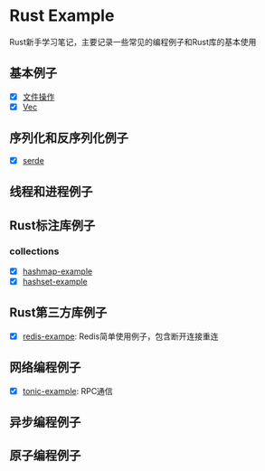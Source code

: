 # Rust Example

Rust新手学习笔记，主要记录一些常见的编程例子和Rust库的基本使用

## 基本例子

- [x] [文件操作](./base-example/src/file_example.rs)
- [x] [Vec](./base-example/src/vec_example.rs)

## 序列化和反序列化例子

- [x] [serde](./serde-example/src/)

## 线程和进程例子

## Rust标注库例子

### collections

- [x] [hashmap-example](./hashmap-example/)
- [x] [hashset-example](./hashset-example/)

## Rust第三方库例子

- [x] [redis-exampe](./redis-example/): Redis简单使用例子，包含断开连接重连

## 网络编程例子

- [x] [tonic-example](./network-example/tonic-example/): RPC通信

## 异步编程例子

## 原子编程例子
